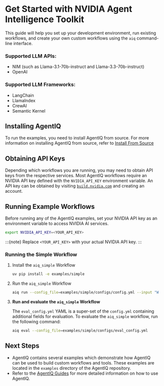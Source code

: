 <!--
SPDX-FileCopyrightText: Copyright (c) 2024-2025, NVIDIA CORPORATION & AFFILIATES. All rights reserved.
SPDX-License-Identifier: Apache-2.0

Licensed under the Apache License, Version 2.0 (the "License");
you may not use this file except in compliance with the License.
You may obtain a copy of the License at

http://www.apache.org/licenses/LICENSE-2.0

Unless required by applicable law or agreed to in writing, software
distributed under the License is distributed on an "AS IS" BASIS,
WITHOUT WARRANTIES OR CONDITIONS OF ANY KIND, either express or implied.
See the License for the specific language governing permissions and
limitations under the License.
-->

# Get Started with NVIDIA Agent Intelligence Toolkit

This guide will help you set up your development environment, run existing workflows, and create your own custom workflows using the `aiq` command-line interface.

### Supported LLM APIs:
- NIM (such as Llama-3.1-70b-instruct and Llama-3.3-70b-instruct)
- OpenAI

### Supported LLM Frameworks:
- LangChain
- LlamaIndex
- CrewAI
- Semantic Kernel

## Installing AgentIQ
To run the examples, you need to install AgentIQ from source. For more information on installing AgentIQ from source, refer to [Install From Source](./install.md#install-from-source)

## Obtaining API Keys
Depending which workflows you are running, you may need to obtain API keys from the respective services. Most AgentIQ workflows require an NVIDIA API key defined with the `NVIDIA_API_KEY` environment variable. An API key can be obtained by visiting [`build.nvidia.com`](https://build.nvidia.com/) and creating an account.

## Running Example Workflows

Before running any of the AgentIQ examples, set your NVIDIA API key as an
environment variable to access NVIDIA AI services.

```bash
export NVIDIA_API_KEY=<YOUR_API_KEY>
```

:::{note}
Replace `<YOUR_API_KEY>` with your actual NVIDIA API key.
:::

### Running the Simple Workflow

1. Install the `aiq_simple` Workflow

    ```bash
    uv pip install -e examples/simple
    ```

2. Run the `aiq_simple` Workflow

    ```bash
    aiq run --config_file=examples/simple/configs/config.yml --input "What is LangSmith"
    ```

3. **Run and evaluate the `aiq_simple` Workflow**

    The `eval_config.yml` YAML is a super-set of the `config.yml` containing additional fields for evaluation. To evaluate the `aiq_simple` workflow, run the following command:
    ```bash
    aiq eval --config_file=examples/simple/configs/eval_config.yml
    ```


## Next Steps

* AgentIQ contains several examples which demonstrate how AgentIQ can be used to build custom workflows and tools. These examples are located in the `examples` directory of the AgentIQ repository.
* Refer to the [AgentIQ Guides](../guides/index.md) for more detailed information on how to use AgentIQ.
